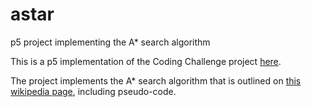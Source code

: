 # astar
p5 project implementing the A* search algorithm


This is a p5 implementation of the Coding Challenge project <a href="https://www.youtube.com/watch?v=aKYlikFAV4k&ab_channel=TheCodingTrain">here</a>.

The project implements the A* search algorithm that is outlined on <a href="https://en.wikipedia.org/wiki/A*_search_algorithm">this wikipedia page</a>, including pseudo-code.
